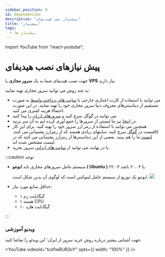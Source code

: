 ```yaml
---
sidebar_position: 0
id: dependencies
description: "پیشنیاز نصب هیدیفای"
title: "پیشنیاز"
tags:
  - پیشنیاز ها
---
```


import YouTube from "react-youtube";

# پیش نیازهای نصب هیدیفای

جهت نصب هیدیفای شما به یک **سرور مجازی** یا **VPS** نیاز دارید

به چند روش می توانید سرور مجازی تهیه نمایید:

- می توانید با استفاده از کارت اعتباری خارجی یا [سایت های پرداخت واسط](https://www.google.com/search?q=%D9%BE%D8%B1%D8%AF%D8%A7%D8%AE%D8%AA+%D9%81%D8%A7%DA%A9%D8%AA%D9%88%D8%B1+%D8%AE%D8%A7%D8%B1%D8%AC%DB%8C) به صورت مستقیم از دیتاسنترهای معروف دنیا سرور مجازی خود را تهیه نمایید.
  در این صورت احتمالا هزینه کمتری می کنید.
- می توانید در گوگل سرچ کنید و [سرورهای ارزان](https://www.google.com/search?q=buy+cheap+and+good+quality+vps+server) را پیدا کنید.
- در [اینجا](https://github.com/hiddify/awesome-freedom/blob/main/vps-providers.md) نیز ما لیستی از سرورها را جمع آوری کرده ایم به آن سر بزنید.
- همچنین می توانید با استفاده از رمز ارز سرور خود را تهیه کنید. برای این کار کافیست در [گوگل](https://www.google.com/search?q=purchase+vps+via+crypto) سرچ کنید. سایتهای زیادی هستند که از رمزارز پشتیبانی می کنند. [لیست](https://github.com/hiddify/awesome-freedom/blob/main/vps-providers.md) ما را هم ببنید. بعضی از این دیتاسنترها از رمزارز پشتیبانی می کنند که در لیست مشخص شده اند.
- یا در نهایت می توانید از [سایت های ایرانی](https://www.google.com/search?q=%D8%AE%D8%B1%DB%8C%D8%AF+%D8%B3%D8%B1%D9%88%D8%B1+%D9%85%D8%AC%D8%A7%D8%B2%DB%8C) سرور بخرید.

:::caution توجه

- سیستم عامل سرور‌های مجازی باید **ابونتو ( Ubuntu )** ۲۲.۰۴ یا ۲۰.۰۴ باشد.

  ابونتو یک توزیع از سیستم عامل لینوکس است که لوگوی آن بدین شکل است. ![](https://img.shields.io/badge/Ubuntu--E95420?style=flat-square&logo=ubuntu)

- حداقل منابع مورد نیاز:
  - ۱ گیگابایت رم
  - ۱ هسته CPU
  - ۱۰ گیگابایت هارد

:::

### ویدیو آموزشی

جهت آشنایی بیشتر درباره روش خرید سرور از ایران٬ این ویدئو را تماشا کنید.

<YouTube videoId="tcd1wBUR3cY" opts={{ width: "100%" }} />
